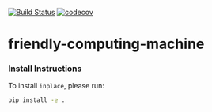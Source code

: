 [![Build Status](https://travis-ci.org/hongzhouye/friendly-computing-machine.svg?branch=master)](https://travis-ci.org/hongzhouye/friendly-computing-machine)
[![codecov](https://codecov.io/gh/hongzhouye/friendly-computing-machine/branch/master/graph/badge.svg)](https://codecov.io/gh/hongzhouye/friendly-computing-machine)


# friendly-computing-machine

### Install Instructions
To install `inplace`, please run:
```bash
pip install -e .
```
